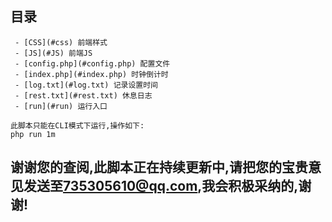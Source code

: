 ## 目录
	 - [CSS](#css) 前端样式
     - [JS](#JS) 前端JS
     - [config.php](#config.php) 配置文件
     - [index.php](#index.php) 时钟倒计时
     - [log.txt](#log.txt) 记录设置时间
     - [rest.txt](#rest.txt) 休息日志
     - [run](#run) 运行入口

	此脚本只能在CLI模式下运行,操作如下:
	php run 1m


 ##	谢谢您的查阅,此脚本正在持续更新中,请把您的宝贵意见发送至[735305610@qq.com](https://mail.qq.com/),我会积极采纳的,谢谢!
       